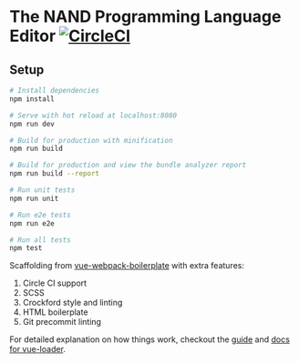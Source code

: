 # The NAND Programming Language Editor [![CircleCI](https://circleci.com/gh/montaguegabe/vue-webpack-extended.svg?style=shield)](https://circleci.com/gh/montaguegabe/vue-webpack-extended)

## Setup

``` bash
# Install dependencies
npm install

# Serve with hot reload at localhost:8080
npm run dev

# Build for production with minification
npm run build

# Build for production and view the bundle analyzer report
npm run build --report

# Run unit tests
npm run unit

# Run e2e tests
npm run e2e

# Run all tests
npm test
```

Scaffolding from [vue-webpack-boilerplate](https://github.com/vuejs-templates/webpack) with extra features:
1) Circle CI support
2) SCSS
3) Crockford style and linting
4) HTML boilerplate
5) Git precommit linting

For detailed explanation on how things work, checkout the [guide](http://vuejs-templates.github.io/webpack/) and [docs for vue-loader](http://vuejs.github.io/vue-loader).
